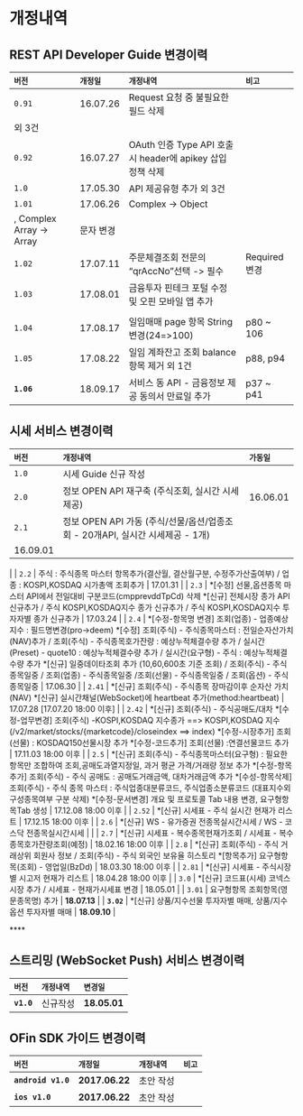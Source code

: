 # 개정내역

## REST API Developer Guide  변경이력

| **`버전`** | **`개정일`** | **`개정내역`** | **`비고`** |
| :--- | :--- | :--- | :--- |
| `0.91` | 16.07.26 | Request 요청 중 불필요한 필드 삭제 외 3건 |  |
| `0.92` | 16.07.27 | OAuth 인증 Type API 호출 시 header에 apikey 삽입 정책 삭제 |  |
| `1.0` | 17.05.30 | API 제공유형 추가 외 3건 |  |
| `1.01` | 17.06.26 | Complex -&gt; Object, Complex Array -&gt; Array | 문자 변경 |
| `1.02` | 17.07.11 | 주문체결조회 전문의 “qrAccNo”선택 -&gt; 필수 | Required 변경 |
| `1.03` | 17.08.01 | 금융투자 핀테크 포털 수정 및 오핀 모바일 앱 추가  |  |
| `1.04` | 17.08.17 | 일임매매 page 항목 String변경\(24=&gt;100\) | p80 ~ 106 |
| `1.05` | 17.08.22 | 일임 계좌잔고 조회 balance 항목 제거 외 1건 | p88, p94 |
| **`1.06`** | 18.09.17 | 서비스 동 API - 금융정보 제공 동의서 만료일 추가 | p37 ~ p41 |



## 시세 서비스  변경이력

| **`버전`** | **`개정내역`** | **`가동일`** |
| :--- | :--- | :--- |
| `1.0` | 시세 Guide 신규 작성 |  |
| `2.0` | 정보 OPEN API 재구축 \(주식조회, 실시간 시세 제공\) | 16.06.01 |
| `2.1` | 정보 OPEN API 가동 \(주식/선물/옵션/업종조회 - 20개API, 실시간 시세제공 - 1개\) | 16.09.01 |
| `2.2` | 주식 : 주식종목 마스터 항목추가\(결산월, 결산월구분, 수정주가산출여부\) / 업종 : KOSPI,KOSDAQ 시가총액 조회추가 | 17.01.31 |
| `2.3` | \*\[수정\] 선물,옵션종목 마스터 API에서 전일대비 구분코드\(cmpprevddTpCd\) 삭제      \*\[신규\] 전체시장 종가 API 신규추가 / 주식 KOSPI,KOSDAQ지수 종가 신규추가 / 주식 KOSPI,KOSDAQ지수 투자자별 종가 신규추가 | 17.03.24 |
| `2.4` | \*\[수정-항목명 변경\] 조회\(업종\) - 업종예상지수 : 필드명변경\(pro-&gt;deem\)     \*\[수정\] 조회\(주식\) - 주식종목마스터 : 전일순자산가치\(NAV\)추가 / 조회\(주식\) - 주식종목호가잔량 : 예상누적체결수량 추가 / 실시간\(Preset\) - quote10 : 예상누적체결수량 추가 / 실시간\(요구형\) - 주식 : 예상누적체결수량 추가      \*\[신규\] 일중데이타조회 추가 \(10,60,600초 기준 조회\) / 조회\(주식\) - 주식종목일중 / 조회\(업종\) - 주식종목일중 /조회\(선물\) - 주식종목일중 / 조회\(옵션\) - 주식종목일중 | 17.06.30 |
| `2.41` | \*\[신규\] 조회\(주식\) - 주식종목 장마감이후 순자산 가치\(NAV\)     \*\[신규\] 실시간채널\(WebSocket\)에 heartbeat 추가\(method:heartbeat\) | 17.07.28 \[17.07.20 18:00 이후\] |
| `2.42` | \*\[신규\] 조회\(주식\) - 주식공매도/대차      \*\[수정-업무변경\] 조회\(주식\) -KOSPI,KOSDAQ 지수종가 ==&gt; KOSPI,KOSDAQ 지수 \(/v2/market/stocks/{marketcode}/closeindex ==&gt; index\)    \*\[수정-시장추가\] 조회\(선물\) : KOSDAQ150선물시장 추가  \*\[수정-코드추가\] 조회\(선물\) :연결선물코드 추가 | 17.11.03 18:00 이후 |
| `2.5` | \*\[신규\] 조회\(주식\) - 주식종목마스터\(요구형\) : 필요한 항목만 조합하여 조회,공매도과열지정일, 과거 평균 가격/거래량 정보 추가     \*\[수정-항목추가\] 조회\(주식\) - 주식 공매도 : 공매도거래금액, 대차거래금액 추가     \*\[수성-항목삭제\] 조회\(주식\) - 주식 종목 마스터 : 주식업종대분류코드, 주식업종소분류코드 \(대표지수외 구성종목여부 구분 삭제\)     \*\[수정-문서변경\] 개요 및 프로토콜 Tab 내용 변경, 요구형항목Tab 생성 | 17.12.08 18:00 이후 |
| `2.52` | \*\[신규\] 시세표 - 주식 실시간 현재가 리스트 | 17.12.15 18:00 이후 |
| `2.6` | \*\[신규\] WS - 유가증권 전종목실시간시세 / WS - 코스닥 전종목실시간시세 |  |
| `2.7` | \*\[신규\] 시세표 - 복수종목현재가조회 / 시세표 - 복수종목호가잔량조회\(예정\) | 18.02.16 18:00 이후 |
| `2.8` | \*\[신규\] 조회\(주식\) - 주식 거래상위 회원사 정보 / 조회\(주식\) - 주식 외국인 보유율 히스토리      \*\[항목추가\] 요구형항목\(조회\) - 영업일\(BzDd\) | 18.03.30 18:00 이후 |
| `2.81` | \*\[신규\] 시세표 - 주식시장별 시고저 현재가 리스트 | 18.04.28 18:00 이후 |
| `3.0` | \*\[신규\] 코드표\(시세\) 코넥스시장 추가 / 시세표 - 현재가시세표 변경 | 18.05.01 |
| `3.01` | 요구형항목 조회항목\(영문종목명\) 추가 | **18.07.13** |
| **`3.02`** | \*\[신규\] 상품/지수선물 투자자별 매매, 상품/지수옵션 투자자별 매매 | **18.09.10** |

\*\*\*\*

## 스트리밍 \(WebSocket Push\) 서비스  변경이력

| **`버전`** | **`개정내역`** | **`변경일`** |
| :--- | :--- | :--- |
| **`v1.0`** | 신규작성 | **18.05.01** |



## OFin SDK 가이드 변경이력

| **`버전`** | **`개정일`** | **`개정내역`** | **`비고`** |
| :--- | :--- | :--- | :--- |
| **`android v1.0`** | **2017.06.22** | 초안 작성 |  |
| **`ios v1.0`** | **2017.06.22** | 초안 작성 |  |



